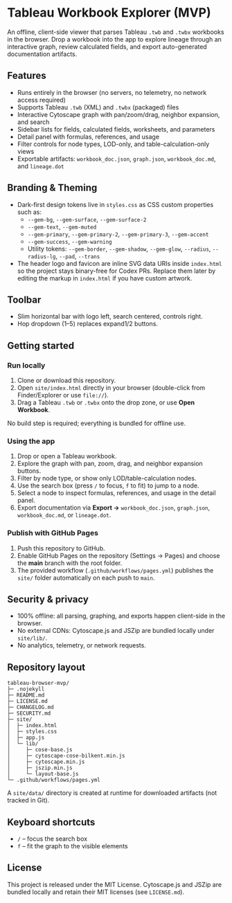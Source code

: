 # Tableau Workbook Explorer (MVP)

An offline, client-side viewer that parses Tableau `.twb` and `.twbx` workbooks in the browser. Drop a workbook into the app to explore lineage through an interactive graph, review calculated fields, and export auto-generated documentation artifacts.

## Features

- Runs entirely in the browser (no servers, no telemetry, no network access required)
- Supports Tableau `.twb` (XML) and `.twbx` (packaged) files
- Interactive Cytoscape graph with pan/zoom/drag, neighbor expansion, and search
- Sidebar lists for fields, calculated fields, worksheets, and parameters
- Detail panel with formulas, references, and usage
- Filter controls for node types, LOD-only, and table-calculation-only views
- Exportable artifacts: `workbook_doc.json`, `graph.json`, `workbook_doc.md`, and `lineage.dot`

## Branding & Theming

- Dark-first design tokens live in `styles.css` as CSS custom properties such as:
  - `--gem-bg`, `--gem-surface`, `--gem-surface-2`
  - `--gem-text`, `--gem-muted`
  - `--gem-primary`, `--gem-primary-2`, `--gem-primary-3`, `--gem-accent`
  - `--gem-success`, `--gem-warning`
  - Utility tokens: `--gem-border`, `--gem-shadow`, `--gem-glow`, `--radius`, `--radius-lg`, `--pad`, `--trans`
- The header logo and favicon are inline SVG data URIs inside `index.html` so the project stays binary-free for Codex PRs. Replace them later by editing the markup in `index.html` if you have custom artwork.

## Toolbar

- Slim horizontal bar with logo left, search centered, controls right.
- Hop dropdown (1–5) replaces expand1/2 buttons.

## Getting started

### Run locally

1. Clone or download this repository.
2. Open `site/index.html` directly in your browser (double-click from Finder/Explorer or use `file://`).
3. Drag a Tableau `.twb` or `.twbx` onto the drop zone, or use **Open Workbook**.

No build step is required; everything is bundled for offline use.

### Using the app

1. Drop or open a Tableau workbook.
2. Explore the graph with pan, zoom, drag, and neighbor expansion buttons.
3. Filter by node type, or show only LOD/table-calculation nodes.
4. Use the search box (press `/` to focus, `f` to fit) to jump to a node.
5. Select a node to inspect formulas, references, and usage in the detail panel.
6. Export documentation via **Export →** `workbook_doc.json`, `graph.json`, `workbook_doc.md`, or `lineage.dot`.

### Publish with GitHub Pages

1. Push this repository to GitHub.
2. Enable GitHub Pages on the repository (Settings → Pages) and choose the **main** branch with the root folder.
3. The provided workflow (`.github/workflows/pages.yml`) publishes the `site/` folder automatically on each push to `main`.

## Security & privacy

- 100% offline: all parsing, graphing, and exports happen client-side in the browser.
- No external CDNs: Cytoscape.js and JSZip are bundled locally under `site/lib/`.
- No analytics, telemetry, or network requests.

## Repository layout

```
tableau-browser-mvp/
├─ .nojekyll
├─ README.md
├─ LICENSE.md
├─ CHANGELOG.md
├─ SECURITY.md
├─ site/
│  ├─ index.html
│  ├─ styles.css
│  ├─ app.js
│  └─ lib/
│     ├─ cose-base.js
│     ├─ cytoscape-cose-bilkent.min.js
│     ├─ cytoscape.min.js
│     ├─ jszip.min.js
│     └─ layout-base.js
└─ .github/workflows/pages.yml
```

A `site/data/` directory is created at runtime for downloaded artifacts (not tracked in Git).

## Keyboard shortcuts

- `/` – focus the search box
- `f` – fit the graph to the visible elements

## License

This project is released under the MIT License. Cytoscape.js and JSZip are bundled locally and retain their MIT licenses (see `LICENSE.md`).
